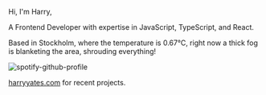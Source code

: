Hi, I'm Harry,

A Frontend Developer with expertise in JavaScript, TypeScript, and React.

<!-- WEATHER_START -->
Based in Stockholm, where the temperature is 0.67°C, right now a thick fog is blanketing the area, shrouding everything!
<!-- WEATHER_END -->

<p align="left">
  <a>
    <img src="https://spotify-github-profile.vercel.app/api/view?uid=bigbello&cover_image=true&theme=natemoo-re&show_offline=true&background_color=121212&interchange=false&bar_color=53b14f&bar_color_cover=false" alt="spotify-github-profile">
  </a>
</p>

[harryyates.com](https://harryyates.com) for recent projects.
